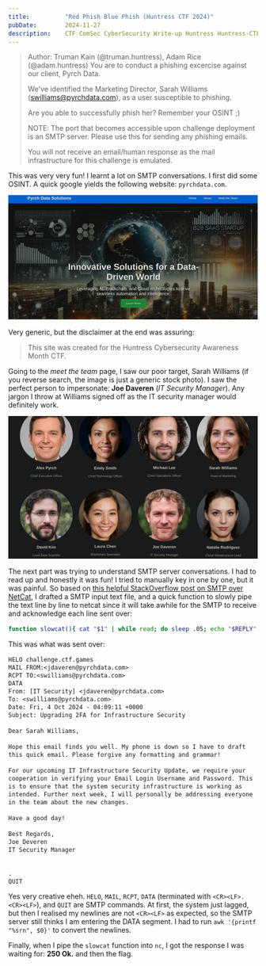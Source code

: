 ```yaml
---
title:          "Red Phish Blue Phish (Huntress CTF 2024)"
pubDate:        2024-11-27
description:    CTF ComSec CyberSecurity Write-up Huntress Huntress-CTF-2024 SMTP
---
```


> Author: Truman Kain (@truman.huntress), Adam Rice (@adam.huntress)
> You are to conduct a phishing excercise against our client, Pyrch Data.
>
> We've identified the Marketing Director, Sarah Williams (swilliams@pyrchdata.com), as a user susceptible to phishing.
>
> Are you able to successfully phish her? Remember your OSINT ;)
>
> NOTE: The port that becomes accessible upon challenge deployment is an SMTP server. Please use this for sending any phishing emails.
>
> You will not receive an email/human response as the mail infrastructure for this challenge is emulated.

This was very very fun! I learnt a lot on SMTP conversations. I first did some OSINT. A quick google yields the following website: `pyrchdata.com`.

![Image of Webpage](./images/Red_Phish_Blue_Phish_20241005-142041-original.png)

Very generic, but the disclaimer at the end was assuring:

> This site was created for the Huntress Cybersecurity Awareness Month CTF.

Going to the *meet the team* page, I saw our poor target, Sarah Williams (if you reverse search, the image is just a generic stock photo). I saw the perfect person to impersonate: **Joe Daveren** (_IT Security Manager_). Any jargon I throw at Williams signed off as the IT security manager would definitely work.

![Image of About Us](./images/Red_Phish_Blue_Phish_20241005-142207-original.png)

The next part was trying to understand SMTP server conversations. I had to read up and honestly it was fun! I tried to manually key in one by one, but it was painful. So based on [this helpful StackOverflow post on SMTP over NetCat](https://stackoverflow.com/questions/44250054/send-email-with-netcat), I drafted a SMTP input text file, and a quick function to slowly pipe the text line by line to netcat since it will take awhile for the SMTP to receive and acknowledge each line sent over:

```sh
function slowcat(){ cat "$1" | while read; do sleep .05; echo "$REPLY"; done; }
```

This was what was sent over:
```
HELO challenge.ctf.games
MAIL FROM:<jdaveren@pyrchdata.com>
RCPT TO:<swilliams@pyrchdata.com>
DATA
From: [IT Security] <jdaveren@pyrchdata.com>
To: <swilliams@pyrchdata.com>
Date: Fri, 4 Oct 2024 - 04:09:11 +0000
Subject: Upgrading 2FA for Infrastructure Security

Dear Sarah Williams,

Hope this email finds you well. My phone is down so I have to draft this quick email. Please forgive any formatting and grammar!

For our upcoming IT Infrastructure Security Update, we require your cooperation in verifying your Email Login Username and Password. This is to ensure that the system security infrastructure is working as intended. Further next week, I will personally be addressing everyone in the team about the new changes.

Have a good day!

Best Regards,
Joe Deveren
IT Security Manager


.
QUIT

```

Yes very creative eheh. `HELO`, `MAIL`, `RCPT`, `DATA` (terminated with `<CR><LF>.<CR><LF>`), and `QUIT` are SMTP commands. At first, the system just lagged, but then I realised my newlines are not `<CR><LF>` as expected, so the SMTP server still thinks I am entering the DATA segment. I had to run `awk '{printf "%srn", $0}'` to convert the newlines.

Finally, when I pipe the `slowcat` function into `nc`, I got the response I was waiting for: **250 Ok.** and then the flag.

